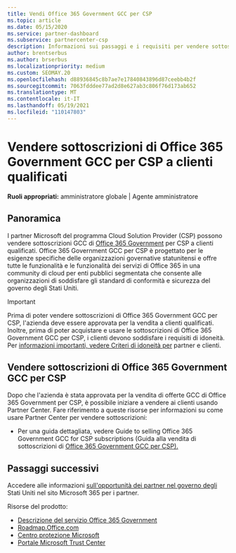 ```yaml
---
title: Vendi Office 365 Government GCC per CSP
ms.topic: article
ms.date: 05/15/2020
ms.service: partner-dashboard
ms.subservice: partnercenter-csp
description: Informazioni sui passaggi e i requisiti per vendere sottoscrizioni a Office 365 Government GCC for CSP a clienti o terzisti Stati Uniti enti pubblici qualificati.
author: brentserbus
ms.author: brserbus
ms.localizationpriority: medium
ms.custom: SEOMAY.20
ms.openlocfilehash: d88936845c8b7ae7e17840843896d87ceebb4b2f
ms.sourcegitcommit: 7063fdddee77ad2d8e627ab3c806f76d173ab652
ms.translationtype: MT
ms.contentlocale: it-IT
ms.lasthandoff: 05/19/2021
ms.locfileid: "110147803"
---
```

# <a name="sell-office-365-government-gcc-for-csp-subscriptions-to-qualified-customers"></a>Vendere sottoscrizioni di Office 365 Government GCC per CSP a clienti qualificati

**Ruoli appropriati:** amministratore globale | Agente amministratore


## <a name="overview"></a>Panoramica

I partner Microsoft del programma Cloud Solution Provider (CSP) possono vendere sottoscrizioni GCC di [Office 365 Government](https://www.microsoft.com/microsoft-365/partners/governmentforCSP) per CSP a clienti qualificati. Office 365 Government GCC per CSP è progettato per le esigenze specifiche delle organizzazioni governative statunitensi e offre tutte le funzionalità e le funzionalità dei servizi di Office 365 in una community di cloud per enti pubblici segmentata che consente alle organizzazioni di soddisfare gli standard di conformità e sicurezza del governo degli Stati Uniti. 

>[!IMPORTANT] 
>Prima di poter vendere sottoscrizioni di Office 365 Government GCC per CSP, l'azienda deve essere approvata per la vendita a clienti qualificati. Inoltre, prima di poter acquistare e usare le sottoscrizioni di Office 365 Government GCC per CSP, i clienti devono soddisfare i requisiti di idoneità. Per [informazioni importanti, vedere Criteri di idoneità per](csp-gcc-validate.md) partner e clienti.


## <a name="sell-office-365-government-gcc-for-csp-subscriptions"></a>Vendere sottoscrizioni di Office 365 Government GCC per CSP

Dopo che l'azienda è stata approvata per la vendita di offerte GCC di Office 365 Government per CSP, è possibile iniziare a vendere ai clienti usando Partner Center. Fare riferimento a queste risorse per informazioni su come usare Partner Center per vendere sottoscrizioni: 

- Per una guida dettagliata, vedere Guide to selling Office 365 Government GCC for CSP subscriptions (Guida alla vendita di sottoscrizioni di [Office 365 Government GCC per CSP).](https://go.microsoft.com/fwlink/?linkid=2007323)  


## <a name="next-steps"></a>Passaggi successivi

Accedere alle informazioni [sull'opportunità dei partner nel governo degli](https://www.microsoft.com/microsoft-365/partners/governmentforCSP) Stati Uniti nel sito Microsoft 365 per i partner.

Risorse del prodotto:

- [Descrizione del servizio Office 365 Government](/office365/servicedescriptions/office-365-platform-service-description/office-365-us-government/office-365-us-government)
- [Roadmap.Office.com](https://products.office.com/business/office-365-roadmap)
- [Centro protezione Microsoft](https://www.microsoft.com/TrustCenter/)
- [Portale Microsoft Trust Center](https://aka.ms/STP)
